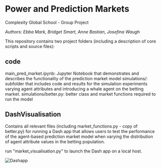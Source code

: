 # Power and Prediction Markets
Complexity Global School - Group Project

*Authors: Ebba Mark, Bridget Smart, Anne Bastian, Josefina Waugh*

This repository contains two project folders (including a description of core scripts and source files):

## code
main_pred_market.ipynb: Jupyter Notebook that demonstrates and describes the functionality of the prediction market model
simulations/: subfolder that includes code and results for the simulation experiments varying agent attributes and introducing a whale agent on the betting market. 
simulations/better.py: better class and market functions required to run the model

## DashVisualisation
Contains all relevant files (including market_functions.py - copy of better.py) for running a Dash app that allows users to test the performance of the agent-based prediction market model when varying the distribution of agent attribute values in the betting population. 

run "market_visualisation.py" to launch the Dash app on a local host. 

![Dashapp](https://github.com/user-attachments/assets/f2ad4331-264f-4d01-a92f-a94b14a9799c)

